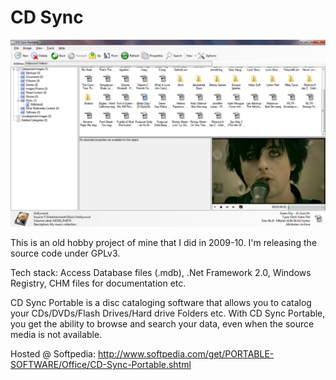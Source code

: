 # CD Sync

![](ScreenCaps/screenshot1_large.png)

This is an old hobby project of mine that I did in 2009-10. I'm releasing the source code under GPLv3.

Tech stack: Access Database files (.mdb), .Net Framework 2.0, Windows Registry, CHM files for documentation etc.

CD Sync Portable is a disc cataloging software that allows you to catalog your CDs/DVDs/Flash Drives/Hard drive Folders etc. With CD Sync Portable, you get the ability to browse and search your data, even when the source media is not available.

Hosted @ Softpedia: http://www.softpedia.com/get/PORTABLE-SOFTWARE/Office/CD-Sync-Portable.shtml
